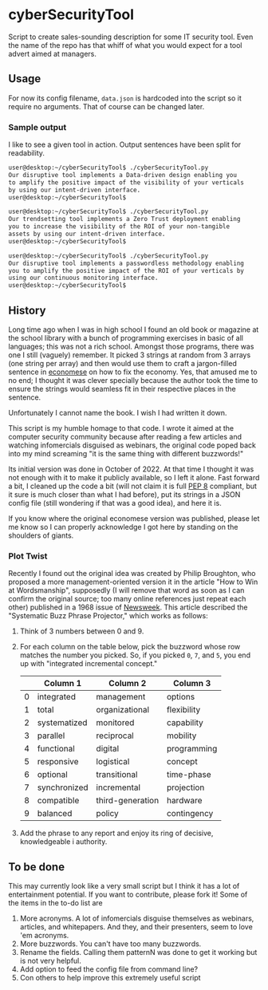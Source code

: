 # cyberSecurityTool
Script to create sales-sounding description for some IT security tool.
Even the name of the repo has that whiff of what you would expect for 
a tool advert aimed at managers.

## Usage
For now its config filename, `data.json` is hardcoded into the script so
it require no arguments. That of course can be changed later.

### Sample output
I like to see a given tool in action.
Output sentences have been split for readability.

```bash
user@desktop:~/cyberSecurityTool$ ./cyberSecurityTool.py 
Our disruptive tool implements a Data-driven design enabling you 
to amplify the positive impact of the visibility of your verticals 
by using our intent-driven interface.
user@desktop:~/cyberSecurityTool$ 
```
```bash
user@desktop:~/cyberSecurityTool$ ./cyberSecurityTool.py 
Our trendsetting tool implements a Zero Trust deployment enabling 
you to increase the visibility of the ROI of your non-tangible 
assets by using our intent-driven interface.
user@desktop:~/cyberSecurityTool$ 
```
```bash
user@desktop:~/cyberSecurityTool$ ./cyberSecurityTool.py 
Our disruptive tool implements a passwordless methodology enabling 
you to amplify the positive impact of the ROI of your verticals by 
using our continuous monitoring interface.
user@desktop:~/cyberSecurityTool$ 
```

## History
Long time ago when I was in high school I found an old book or magazine
at the school library 
with a bunch of programming exercises in basic of all languages; this was
not a rich school. Amongst those programs, there was one I still (vaguely) 
remember. It picked 3 strings at random from 3 arrays (one string per array) 
and then would use them to craft a jargon-filled sentence in 
[economese](https://en.wiktionary.org/wiki/economese) on how to fix the
economy. Yes, that amused me to no end; I thought it was clever specially
because the author took the time to ensure the strings would seamless fit in
their respective places in the sentence.

Unfortunately I cannot name the book. I wish I had written it down. 

This script is my humble homage to that code. I wrote it aimed at the computer
security community because after reading a few articles and watching 
infomercials disguised as webinars, the original code poped back into my mind
screaming "it is the same thing with different buzzwords!" 

Its initial version was done in
October of 2022. At that time I thought it was not enough with it to make it publicly 
available, so I left it alone. 
Fast forward a bit, I cleaned up the code a bit (will not claim it
is full [PEP 8](https://peps.python.org/pep-0008/) compliant, but it sure is
much closer than what I had before), put its strings
in a JSON config file (still wondering if that was a good idea), and here it 
is.

If you know where the original economese version was published, please let
me know so I can properly acknowledge I got here by standing on the shoulders
of giants.

### Plot Twist 
Recently I found out the original idea was created by 
Philip Broughton, who 
proposed a more management-oriented version it in the article 
"How to Win at Wordsmanship", 
supposedly (I will remove that word as soon as I can
confirm the original source; too many online references just repeat each
other) 
published in a 1968 issue of [Newsweek](https://www.newsweek.com/). 
This article described the "Systematic 
Buzz Phrase Projector," which works as follows:

1. Think of 3 numbers between 0 and 9.
1. For each column on the table below, pick the buzzword whose row matches the 
number you picked. So, if you picked `0`, `7`, and `5`, you end up with 
"integrated incremental concept."

   | |Column 1 | Column 2 | Column 3 |
   |-|---------|----------|----------|
   |0| integrated| management| options|
   |1| total | organizational | flexibility|
   |2| systematized | monitored | capability|
   |3| parallel | reciprocal | mobility|
   |4| functional | digital | programming|
   |5| responsive | logistical | concept|
   |6| optional | transitional | time-phase|
   |7| synchronized | incremental | projection|
   |8| compatible | third-generation | hardware|
   |9| balanced | policy | contingency|

3. Add the phrase to any report and enjoy its ring of decisive, knowledgeable i
authority.

## To be done
This may currently look like a very small script but I think it has a lot of
entertainment potential. If you want to contribute, please fork it! Some
of the items in the to-do list are

1. More acronyms. A lot of infomercials disguise themselves as webinars, 
articles, and whitepapers. And they, and their presenters, seem to love 'em 
acronyms. 
1. More buzzwords. You can't have too many buzzwords.
1. Rename the fields. Calling them patternN was done to get it working but
is not very helpful.
1. Add option to feed the config file from command line?
1. Con others to help improve this extremely useful script
